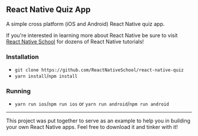 ## React Native Quiz App

A simple cross platform (iOS and Android) React Native quiz app.

If you're interested in learning more about React Native be sure to visit [React Native School](https://www.reactnativeschool.com/) for dozens of React Native tutorials!

### Installation

- `git clone https://github.com/ReactNativeSchool/react-native-quiz`
- `yarn install`/`npm install`

### Running

- `yarn run ios`/`npm run ios` or `yarn run android`/`npm run android`

---

This project was put together to serve as an example to help you in building your own React Native apps. Feel free to download it and tinker with it!
